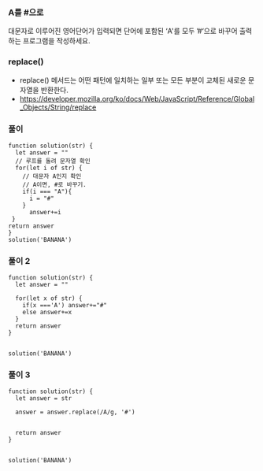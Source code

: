 ### A를 #으로
대문자로 이루어진 영어단어가 입력되면 단어에 포함된 ‘A'를 모두 ’#‘으로 바꾸어 출력하는 프로그램을 작성하세요.

### replace()
- replace() 메서드는 어떤 패턴에 일치하는 일부 또는 모든 부분이 교체된 새로운 문자열을 반환한다. 
- https://developer.mozilla.org/ko/docs/Web/JavaScript/Reference/Global_Objects/String/replace

### 풀이
```
function solution(str) {
  let answer = ""
  // 루프를 돌려 문자열 확인
  for(let i of str) {
    // 대문자 A인지 확인
    // A이면, #로 바꾸기.
    if(i === "A"){
      i = "#"
    }
      answer+=i
 }
return answer
}
solution('BANANA')
```
### 풀이 2
```
function solution(str) {
  let answer = ""

  for(let x of str) {
    if(x ==='A') answer+="#"
    else answer+=x
  }
  return answer
}


solution('BANANA')
```
### 풀이 3
```
function solution(str) {
  let answer = str

  answer = answer.replace(/A/g, '#')
  
  
  return answer
}


solution('BANANA')
```